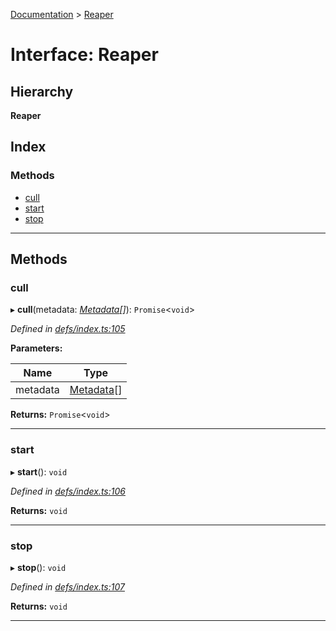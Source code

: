 [Documentation](../README.md) > [Reaper](../interfaces/reaper.md)

# Interface: Reaper

## Hierarchy

**Reaper**

## Index

### Methods

* [cull](reaper.md#cull)
* [start](reaper.md#start)
* [stop](reaper.md#stop)

---

## Methods

<a id="cull"></a>

###  cull

▸ **cull**(metadata: *[Metadata](metadata.md)[]*): `Promise`<`void`>

*Defined in [defs/index.ts:105](https://github.com/badbatch/cachemap/blob/6985edf/packages/core/src/defs/index.ts#L105)*

**Parameters:**

| Name | Type |
| ------ | ------ |
| metadata | [Metadata](metadata.md)[] |

**Returns:** `Promise`<`void`>

___
<a id="start"></a>

###  start

▸ **start**(): `void`

*Defined in [defs/index.ts:106](https://github.com/badbatch/cachemap/blob/6985edf/packages/core/src/defs/index.ts#L106)*

**Returns:** `void`

___
<a id="stop"></a>

###  stop

▸ **stop**(): `void`

*Defined in [defs/index.ts:107](https://github.com/badbatch/cachemap/blob/6985edf/packages/core/src/defs/index.ts#L107)*

**Returns:** `void`

___

